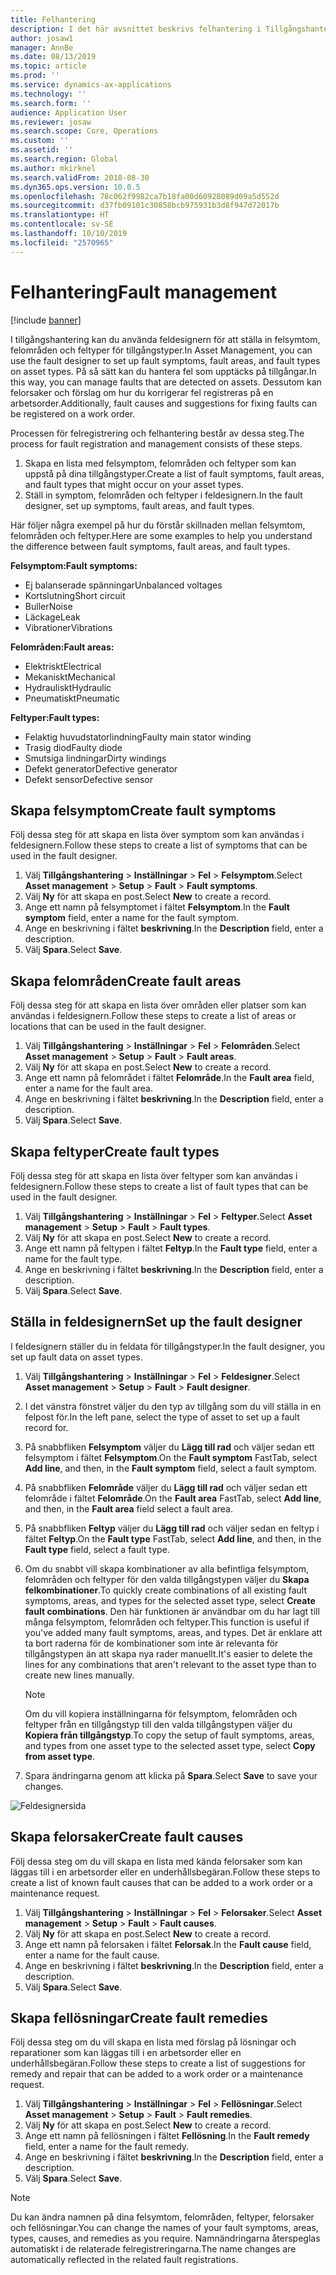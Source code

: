 ```yaml
---
title: Felhantering
description: I det här avsnittet beskrivs felhantering i Tillgångshantering.
author: josaw1
manager: AnnBe
ms.date: 08/13/2019
ms.topic: article
ms.prod: ''
ms.service: dynamics-ax-applications
ms.technology: ''
ms.search.form: ''
audience: Application User
ms.reviewer: josaw
ms.search.scope: Core, Operations
ms.custom: ''
ms.assetid: ''
ms.search.region: Global
ms.author: mkirknel
ms.search.validFrom: 2018-08-30
ms.dyn365.ops.version: 10.0.5
ms.openlocfilehash: 78c062f9982ca7b18fa00d60928089d09a5d552d
ms.sourcegitcommit: d37fb09101c30858bcb975931b3d8f947d72017b
ms.translationtype: HT
ms.contentlocale: sv-SE
ms.lasthandoff: 10/10/2019
ms.locfileid: "2570965"
---
```

# <a name="fault-management"></a><span data-ttu-id="ec863-103">Felhantering</span><span class="sxs-lookup"><span data-stu-id="ec863-103">Fault management</span></span>

[!include [banner](../../includes/banner.md)]

 

<span data-ttu-id="ec863-104">I tillgångshantering kan du använda feldesignern för att ställa in felsymtom, felområden och feltyper för tillgångstyper.</span><span class="sxs-lookup"><span data-stu-id="ec863-104">In Asset Management, you can use the fault designer to set up fault symptoms, fault areas, and fault types on asset types.</span></span> <span data-ttu-id="ec863-105">På så sätt kan du hantera fel som upptäcks på tillgångar.</span><span class="sxs-lookup"><span data-stu-id="ec863-105">In this way, you can manage faults that are detected on assets.</span></span> <span data-ttu-id="ec863-106">Dessutom kan felorsaker och förslag om hur du korrigerar fel registreras på en arbetsorder.</span><span class="sxs-lookup"><span data-stu-id="ec863-106">Additionally, fault causes and suggestions for fixing faults can be registered on a work order.</span></span>

<span data-ttu-id="ec863-107">Processen för felregistrering och felhantering består av dessa steg.</span><span class="sxs-lookup"><span data-stu-id="ec863-107">The process for fault registration and management consists of these steps.</span></span>

1. <span data-ttu-id="ec863-108">Skapa en lista med felsymptom, felområden och feltyper som kan uppstå på dina tillgångstyper.</span><span class="sxs-lookup"><span data-stu-id="ec863-108">Create a list of fault symptoms, fault areas, and fault types that might occur on your asset types.</span></span>
2. <span data-ttu-id="ec863-109">Ställ in symptom, felområden och feltyper i feldesignern.</span><span class="sxs-lookup"><span data-stu-id="ec863-109">In the fault designer, set up symptoms, fault areas, and fault types.</span></span>

<span data-ttu-id="ec863-110">Här följer några exempel på hur du förstår skillnaden mellan felsymtom, felområden och feltyper.</span><span class="sxs-lookup"><span data-stu-id="ec863-110">Here are some examples to help you understand the difference between fault symptoms, fault areas, and fault types.</span></span>

<span data-ttu-id="ec863-111">**Felsymptom:**</span><span class="sxs-lookup"><span data-stu-id="ec863-111">**Fault symptoms:**</span></span>

- <span data-ttu-id="ec863-112">Ej balanserade spänningar</span><span class="sxs-lookup"><span data-stu-id="ec863-112">Unbalanced voltages</span></span>
- <span data-ttu-id="ec863-113">Kortslutning</span><span class="sxs-lookup"><span data-stu-id="ec863-113">Short circuit</span></span>
- <span data-ttu-id="ec863-114">Buller</span><span class="sxs-lookup"><span data-stu-id="ec863-114">Noise</span></span>
- <span data-ttu-id="ec863-115">Läckage</span><span class="sxs-lookup"><span data-stu-id="ec863-115">Leak</span></span>
- <span data-ttu-id="ec863-116">Vibrationer</span><span class="sxs-lookup"><span data-stu-id="ec863-116">Vibrations</span></span>

<span data-ttu-id="ec863-117">**Felområden:**</span><span class="sxs-lookup"><span data-stu-id="ec863-117">**Fault areas:**</span></span>

- <span data-ttu-id="ec863-118">Elektriskt</span><span class="sxs-lookup"><span data-stu-id="ec863-118">Electrical</span></span>
- <span data-ttu-id="ec863-119">Mekaniskt</span><span class="sxs-lookup"><span data-stu-id="ec863-119">Mechanical</span></span>
- <span data-ttu-id="ec863-120">Hydrauliskt</span><span class="sxs-lookup"><span data-stu-id="ec863-120">Hydraulic</span></span>
- <span data-ttu-id="ec863-121">Pneumatiskt</span><span class="sxs-lookup"><span data-stu-id="ec863-121">Pneumatic</span></span>

<span data-ttu-id="ec863-122">**Feltyper:**</span><span class="sxs-lookup"><span data-stu-id="ec863-122">**Fault types:**</span></span>

- <span data-ttu-id="ec863-123">Felaktig huvudstatorlindning</span><span class="sxs-lookup"><span data-stu-id="ec863-123">Faulty main stator winding</span></span>
- <span data-ttu-id="ec863-124">Trasig diod</span><span class="sxs-lookup"><span data-stu-id="ec863-124">Faulty diode</span></span>
- <span data-ttu-id="ec863-125">Smutsiga lindningar</span><span class="sxs-lookup"><span data-stu-id="ec863-125">Dirty windings</span></span>
- <span data-ttu-id="ec863-126">Defekt generator</span><span class="sxs-lookup"><span data-stu-id="ec863-126">Defective generator</span></span>
- <span data-ttu-id="ec863-127">Defekt sensor</span><span class="sxs-lookup"><span data-stu-id="ec863-127">Defective sensor</span></span>

## <a name="create-fault-symptoms"></a><span data-ttu-id="ec863-128">Skapa felsymptom</span><span class="sxs-lookup"><span data-stu-id="ec863-128">Create fault symptoms</span></span>

<span data-ttu-id="ec863-129">Följ dessa steg för att skapa en lista över symptom som kan användas i feldesignern.</span><span class="sxs-lookup"><span data-stu-id="ec863-129">Follow these steps to create a list of symptoms that can be used in the fault designer.</span></span>

1. <span data-ttu-id="ec863-130">Välj **Tillgångshantering** \> **Inställningar** \> **Fel** \> **Felsymptom**.</span><span class="sxs-lookup"><span data-stu-id="ec863-130">Select **Asset management** \> **Setup** \> **Fault** \> **Fault symptoms**.</span></span>
2. <span data-ttu-id="ec863-131">Välj **Ny** för att skapa en post.</span><span class="sxs-lookup"><span data-stu-id="ec863-131">Select **New** to create a record.</span></span>
3. <span data-ttu-id="ec863-132">Ange ett namn på felsymptomet i fältet **Felsymptom**.</span><span class="sxs-lookup"><span data-stu-id="ec863-132">In the **Fault symptom** field, enter a name for the fault symptom.</span></span>
4. <span data-ttu-id="ec863-133">Ange en beskrivning i fältet **beskrivning**.</span><span class="sxs-lookup"><span data-stu-id="ec863-133">In the **Description** field, enter a description.</span></span>
5. <span data-ttu-id="ec863-134">Välj **Spara**.</span><span class="sxs-lookup"><span data-stu-id="ec863-134">Select **Save**.</span></span>

## <a name="create-fault-areas"></a><span data-ttu-id="ec863-135">Skapa felområden</span><span class="sxs-lookup"><span data-stu-id="ec863-135">Create fault areas</span></span>

<span data-ttu-id="ec863-136">Följ dessa steg för att skapa en lista över områden eller platser som kan användas i feldesignern.</span><span class="sxs-lookup"><span data-stu-id="ec863-136">Follow these steps to create a list of areas or locations that can be used in the fault designer.</span></span>

1. <span data-ttu-id="ec863-137">Välj **Tillgångshantering** \> **Inställningar** \> **Fel** \> **Felområden**.</span><span class="sxs-lookup"><span data-stu-id="ec863-137">Select **Asset management** \> **Setup** \> **Fault** \> **Fault areas**.</span></span>
2. <span data-ttu-id="ec863-138">Välj **Ny** för att skapa en post.</span><span class="sxs-lookup"><span data-stu-id="ec863-138">Select **New** to create a record.</span></span>
3. <span data-ttu-id="ec863-139">Ange ett namn på felområdet i fältet **Felområde**.</span><span class="sxs-lookup"><span data-stu-id="ec863-139">In the **Fault area** field, enter a name for the fault area.</span></span>
4. <span data-ttu-id="ec863-140">Ange en beskrivning i fältet **beskrivning**.</span><span class="sxs-lookup"><span data-stu-id="ec863-140">In the **Description** field, enter a description.</span></span>
5. <span data-ttu-id="ec863-141">Välj **Spara**.</span><span class="sxs-lookup"><span data-stu-id="ec863-141">Select **Save**.</span></span>

## <a name="create-fault-types"></a><span data-ttu-id="ec863-142">Skapa feltyper</span><span class="sxs-lookup"><span data-stu-id="ec863-142">Create fault types</span></span>

<span data-ttu-id="ec863-143">Följ dessa steg för att skapa en lista över feltyper som kan användas i feldesignern.</span><span class="sxs-lookup"><span data-stu-id="ec863-143">Follow these steps to create a list of fault types that can be used in the fault designer.</span></span>

1. <span data-ttu-id="ec863-144">Välj **Tillgångshantering** \> **Inställningar** \> **Fel** \> **Feltyper**.</span><span class="sxs-lookup"><span data-stu-id="ec863-144">Select **Asset management** \> **Setup** \> **Fault** \> **Fault types**.</span></span>
2. <span data-ttu-id="ec863-145">Välj **Ny** för att skapa en post.</span><span class="sxs-lookup"><span data-stu-id="ec863-145">Select **New** to create a record.</span></span>
3. <span data-ttu-id="ec863-146">Ange ett namn på feltypen i fältet **Feltyp**.</span><span class="sxs-lookup"><span data-stu-id="ec863-146">In the **Fault type** field, enter a name for the fault type.</span></span>
4. <span data-ttu-id="ec863-147">Ange en beskrivning i fältet **beskrivning**.</span><span class="sxs-lookup"><span data-stu-id="ec863-147">In the **Description** field, enter a description.</span></span>
5. <span data-ttu-id="ec863-148">Välj **Spara**.</span><span class="sxs-lookup"><span data-stu-id="ec863-148">Select **Save**.</span></span>

## <a name="set-up-the-fault-designer"></a><span data-ttu-id="ec863-149">Ställa in feldesignern</span><span class="sxs-lookup"><span data-stu-id="ec863-149">Set up the fault designer</span></span>

<span data-ttu-id="ec863-150">I feldesignern ställer du in feldata för tillgångstyper.</span><span class="sxs-lookup"><span data-stu-id="ec863-150">In the fault designer, you set up fault data on asset types.</span></span>

1. <span data-ttu-id="ec863-151">Välj **Tillgångshantering** \> **Inställningar** \> **Fel** \> **Feldesigner**.</span><span class="sxs-lookup"><span data-stu-id="ec863-151">Select **Asset management** \> **Setup** \> **Fault** \> **Fault designer**.</span></span>
2. <span data-ttu-id="ec863-152">I det vänstra fönstret väljer du den typ av tillgång som du vill ställa in en felpost för.</span><span class="sxs-lookup"><span data-stu-id="ec863-152">In the left pane, select the type of asset to set up a fault record for.</span></span>
3. <span data-ttu-id="ec863-153">På snabbfliken **Felsymptom** väljer du **Lägg till rad** och väljer sedan ett felsymptom i fältet **Felsymptom**.</span><span class="sxs-lookup"><span data-stu-id="ec863-153">On the **Fault symptom** FastTab, select **Add line**, and then, in the **Fault symptom** field, select a fault symptom.</span></span>
4. <span data-ttu-id="ec863-154">På snabbfliken **Felområde** väljer du **Lägg till rad** och väljer sedan ett felområde i fältet **Felområde**.</span><span class="sxs-lookup"><span data-stu-id="ec863-154">On the **Fault area** FastTab, select **Add line**, and then, in the **Fault area** field select a fault area.</span></span>
5. <span data-ttu-id="ec863-155">På snabbfliken **Feltyp** väljer du **Lägg till rad** och väljer sedan en feltyp i fältet **Feltyp**.</span><span class="sxs-lookup"><span data-stu-id="ec863-155">On the **Fault type** FastTab, select **Add line**, and then, in the **Fault type** field, select a fault type.</span></span>
6. <span data-ttu-id="ec863-156">Om du snabbt vill skapa kombinationer av alla befintliga felsymptom, felområden och feltyper för den valda tillgångstypen väljer du **Skapa felkombinationer**.</span><span class="sxs-lookup"><span data-stu-id="ec863-156">To quickly create combinations of all existing fault symptoms, areas, and types for the selected asset type, select **Create fault combinations**.</span></span> <span data-ttu-id="ec863-157">Den här funktionen är användbar om du har lagt till många felsymptom, felområden och feltyper.</span><span class="sxs-lookup"><span data-stu-id="ec863-157">This function is useful if you've added many fault symptoms, areas, and types.</span></span> <span data-ttu-id="ec863-158">Det är enklare att ta bort raderna för de kombinationer som inte är relevanta för tillgångstypen än att skapa nya rader manuellt.</span><span class="sxs-lookup"><span data-stu-id="ec863-158">It's easier to delete the lines for any combinations that aren't relevant to the asset type than to create new lines manually.</span></span>

    > [!NOTE]
    > <span data-ttu-id="ec863-159">Om du vill kopiera inställningarna för felsymptom, felområden och feltyper från en tillgångstyp till den valda tillgångstypen väljer du **Kopiera från tillgångstyp**.</span><span class="sxs-lookup"><span data-stu-id="ec863-159">To copy the setup of fault symptoms, areas, and types from one asset type to the selected asset type, select **Copy from asset type**.</span></span>

7. <span data-ttu-id="ec863-160">Spara ändringarna genom att klicka på **Spara**.</span><span class="sxs-lookup"><span data-stu-id="ec863-160">Select **Save** to save your changes.</span></span>

![Feldesignersida](media/21-setup-for-work-orders.png)

## <a name="create-fault-causes"></a><span data-ttu-id="ec863-162">Skapa felorsaker</span><span class="sxs-lookup"><span data-stu-id="ec863-162">Create fault causes</span></span>

<span data-ttu-id="ec863-163">Följ dessa steg om du vill skapa en lista med kända felorsaker som kan läggas till i en arbetsorder eller en underhållsbegäran.</span><span class="sxs-lookup"><span data-stu-id="ec863-163">Follow these steps to create a list of known fault causes that can be added to a work order or a maintenance request.</span></span>

1. <span data-ttu-id="ec863-164">Välj **Tillgångshantering** \> **Inställningar** \> **Fel** \> **Felorsaker**.</span><span class="sxs-lookup"><span data-stu-id="ec863-164">Select **Asset management** \> **Setup** \> **Fault** \> **Fault causes**.</span></span>
2. <span data-ttu-id="ec863-165">Välj **Ny** för att skapa en post.</span><span class="sxs-lookup"><span data-stu-id="ec863-165">Select **New** to create a record.</span></span>
3. <span data-ttu-id="ec863-166">Ange ett namn på felorsaken i fältet **Felorsak**.</span><span class="sxs-lookup"><span data-stu-id="ec863-166">In the **Fault cause** field, enter a name for the fault cause.</span></span>
4. <span data-ttu-id="ec863-167">Ange en beskrivning i fältet **beskrivning**.</span><span class="sxs-lookup"><span data-stu-id="ec863-167">In the **Description** field, enter a description.</span></span>
5. <span data-ttu-id="ec863-168">Välj **Spara**.</span><span class="sxs-lookup"><span data-stu-id="ec863-168">Select **Save**.</span></span>

## <a name="create-fault-remedies"></a><span data-ttu-id="ec863-169">Skapa fellösningar</span><span class="sxs-lookup"><span data-stu-id="ec863-169">Create fault remedies</span></span>

<span data-ttu-id="ec863-170">Följ dessa steg om du vill skapa en lista med förslag på lösningar och reparationer som kan läggas till i en arbetsorder eller en underhållsbegäran.</span><span class="sxs-lookup"><span data-stu-id="ec863-170">Follow these steps to create a list of suggestions for remedy and repair that can be added to a work order or a maintenance request.</span></span>

1. <span data-ttu-id="ec863-171">Välj **Tillgångshantering** \> **Inställningar** \> **Fel** \> **Fellösningar**.</span><span class="sxs-lookup"><span data-stu-id="ec863-171">Select **Asset management** \> **Setup** \> **Fault** \> **Fault remedies**.</span></span>
2. <span data-ttu-id="ec863-172">Välj **Ny** för att skapa en post.</span><span class="sxs-lookup"><span data-stu-id="ec863-172">Select **New** to create a record.</span></span>
3. <span data-ttu-id="ec863-173">Ange ett namn på fellösningen i fältet **Fellösning**.</span><span class="sxs-lookup"><span data-stu-id="ec863-173">In the **Fault remedy** field, enter a name for the fault remedy.</span></span>
4. <span data-ttu-id="ec863-174">Ange en beskrivning i fältet **beskrivning**.</span><span class="sxs-lookup"><span data-stu-id="ec863-174">In the **Description** field, enter a description.</span></span>
5. <span data-ttu-id="ec863-175">Välj **Spara**.</span><span class="sxs-lookup"><span data-stu-id="ec863-175">Select **Save**.</span></span>

> [!NOTE]
> <span data-ttu-id="ec863-176">Du kan ändra namnen på dina felsymtom, felområden, feltyper, felorsaker och fellösningar.</span><span class="sxs-lookup"><span data-stu-id="ec863-176">You can change the names of your fault symptoms, areas, types, causes, and remedies as you require.</span></span> <span data-ttu-id="ec863-177">Namnändringarna återspeglas automatiskt i de relaterade felregistreringarna.</span><span class="sxs-lookup"><span data-stu-id="ec863-177">The name changes are automatically reflected in the related fault registrations.</span></span>
